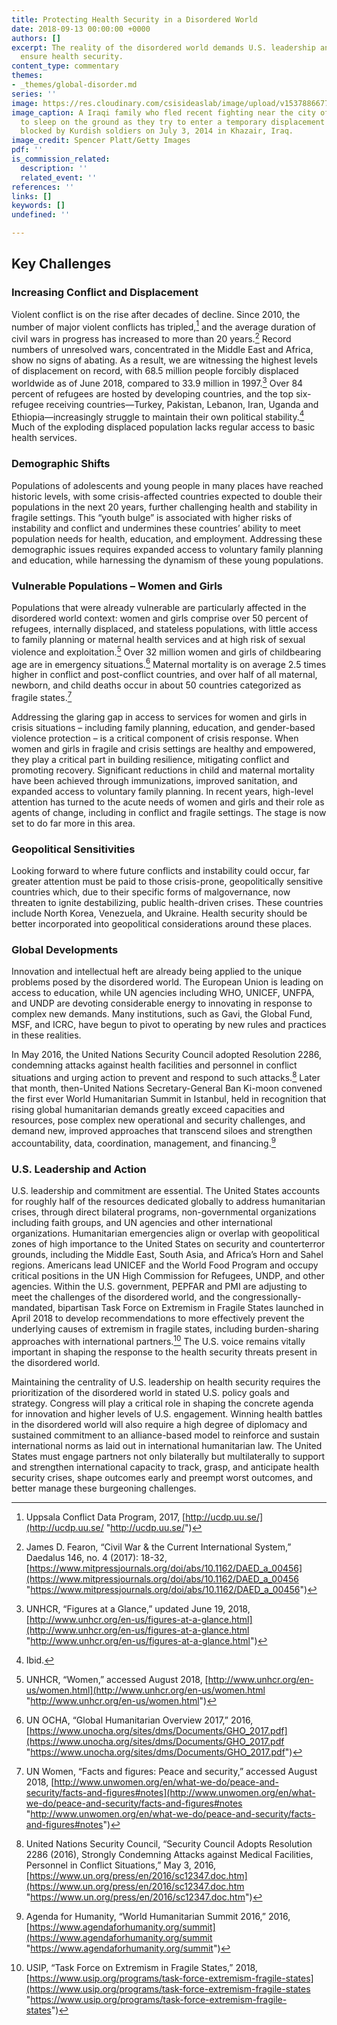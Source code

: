 ```yaml
---
title: Protecting Health Security in a Disordered World
date: 2018-09-13 00:00:00 +0000
authors: []
excerpt: The reality of the disordered world demands U.S. leadership and action to
  ensure health security.
content_type: commentary
themes:
- _themes/global-disorder.md
series: ''
image: https://res.cloudinary.com/csisideaslab/image/upload/v1537886677/health-commission/Global-Disorder.jpg
image_caption: A Iraqi family who fled recent fighting near the city of Mosul prepares
  to sleep on the ground as they try to enter a temporary displacement camp but are
  blocked by Kurdish soldiers on July 3, 2014 in Khazair, Iraq.
image_credit: Spencer Platt/Getty Images
pdf: ''
is_commission_related:
  description: ''
  related_event: ''
references: ''
links: []
keywords: []
undefined: ''

---
```

## Key Challenges

### Increasing Conflict and Displacement

Violent conflict is on the rise after decades of decline. Since 2010, the number of major violent conflicts has tripled,[^1] and the average duration of civil wars in progress has increased to more than 20 years.[^2] Record numbers of unresolved wars, concentrated in the Middle East and Africa, show no signs of abating. As a result, we are witnessing the highest levels of displacement on record, with 68.5 million people forcibly displaced worldwide as of June 2018, compared to 33.9 million in 1997.[^3] Over 84 percent of refugees are hosted by developing countries, and the top six-refugee receiving countries—Turkey, Pakistan, Lebanon, Iran, Uganda and Ethiopia—increasingly struggle to maintain their own political stability.[^4] Much of the exploding displaced population lacks regular access to basic health services.

### Demographic Shifts

Populations of adolescents and young people in many places have reached historic levels, with some crisis-affected countries expected to double their populations in the next 20 years, further challenging health and stability in fragile settings. This “youth bulge” is associated with higher risks of instability and conflict and undermines these countries’ ability to meet population needs for health, education, and employment. Addressing these demographic issues requires expanded access to voluntary family planning and education, while harnessing the dynamism of these young populations.

### Vulnerable Populations – Women and Girls

Populations that were already vulnerable are particularly affected in the disordered world context: women and girls comprise over 50 percent of refugees, internally displaced, and stateless populations, with little access to family planning or maternal health services and at high risk of sexual violence and exploitation.[^5] Over 32 million women and girls of childbearing age are in emergency situations.[^6] Maternal mortality is on average 2.5 times higher in conflict and post-conflict countries, and over half of all maternal, newborn, and child deaths occur in about 50 countries categorized as fragile states.[^7]

Addressing the glaring gap in access to services for women and girls in crisis situations – including family planning, education, and gender-based violence protection – is a critical component of crisis response. When women and girls in fragile and crisis settings are healthy and empowered, they play a critical part in building resilience, mitigating conflict and promoting recovery. Significant reductions in child and maternal mortality have been achieved through immunizations, improved sanitation, and expanded access to voluntary family planning. In recent years, high-level attention has turned to the acute needs of women and girls and their role as agents of change, including in conflict and fragile settings. The stage is now set to do far more in this area.

### Geopolitical Sensitivities

Looking forward to where future conflicts and instability could occur, far greater attention must be paid to those crisis-prone, geopolitically sensitive countries which, due to their specific forms of malgovernance, now threaten to ignite destabilizing, public health-driven crises. These countries include North Korea, Venezuela, and Ukraine. Health security should be better incorporated into geopolitical considerations around these places.

### Global Developments

Innovation and intellectual heft are already being applied to the unique problems posed by the disordered world. The European Union is leading on access to education, while UN agencies including WHO, UNICEF, UNFPA, and UNDP are devoting considerable energy to innovating in response to complex new demands. Many institutions, such as Gavi, the Global Fund, MSF, and ICRC, have begun to pivot to operating by new rules and practices in these realities.

In May 2016, the United Nations Security Council adopted Resolution 2286, condemning attacks against health facilities and personnel in conflict situations and urging action to prevent and respond to such attacks.[^8] Later that month, then-United Nations Secretary-General Ban Ki-moon convened the first ever World Humanitarian Summit in Istanbul, held in recognition that rising global humanitarian demands greatly exceed capacities and resources, pose complex new operational and security challenges, and demand new, improved approaches that transcend siloes and strengthen accountability, data, coordination, management, and financing.[^9]

### U.S. Leadership and Action

U.S. leadership and commitment are essential. The United States accounts for roughly half of the resources dedicated globally to address humanitarian crises, through direct bilateral programs, non-governmental organizations including faith groups, and UN agencies and other international organizations. Humanitarian emergencies align or overlap with geopolitical zones of high importance to the United States on security and counterterror grounds, including the Middle East, South Asia, and Africa’s Horn and Sahel regions. Americans lead UNICEF and the World Food Program and occupy critical positions in the UN High Commission for Refugees, UNDP, and other agencies. Within the U.S. government, PEPFAR and PMI are adjusting to meet the challenges of the disordered world, and the congressionally-mandated, bipartisan Task Force on Extremism in Fragile States launched in April 2018 to develop recommendations to more effectively prevent the underlying causes of extremism in fragile states, including burden-sharing approaches with international partners.[^10] The U.S. voice remains vitally important in shaping the response to the health security threats present in the disordered world.

Maintaining the centrality of U.S. leadership on health security requires the prioritization of the disordered world in stated U.S. policy goals and strategy. Congress will play a critical role in shaping the concrete agenda for innovation and higher levels of U.S. engagement. Winning health battles in the disordered world will also require a high degree of diplomacy and sustained commitment to an alliance-based model to reinforce and sustain international norms as laid out in international humanitarian law. The United States must engage partners not only bilaterally but multilaterally to support and strengthen international capacity to track, grasp, and anticipate health security crises, shape outcomes early and preempt worst outcomes, and better manage these burgeoning challenges.


[^1]: Uppsala Conflict Data Program, 2017, [http://ucdp.uu.se/](http://ucdp.uu.se/ "http://ucdp.uu.se/")

[^2]: James D. Fearon, “Civil War & the Current International System,” Daedalus 146, no. 4 (2017): 18-32, [https://www.mitpressjournals.org/doi/abs/10.1162/DAED_a_00456](https://www.mitpressjournals.org/doi/abs/10.1162/DAED_a_00456 "https://www.mitpressjournals.org/doi/abs/10.1162/DAED_a_00456")

[^3]: UNHCR, “Figures at a Glance,” updated June 19, 2018, [http://www.unhcr.org/en-us/figures-at-a-glance.html](http://www.unhcr.org/en-us/figures-at-a-glance.html "http://www.unhcr.org/en-us/figures-at-a-glance.html")

[^4]: Ibid.

[^5]: UNHCR, “Women,” accessed August 2018, [http://www.unhcr.org/en-us/women.html](http://www.unhcr.org/en-us/women.html "http://www.unhcr.org/en-us/women.html")

[^6]: UN OCHA, “Global Humanitarian Overview 2017,” 2016, [https://www.unocha.org/sites/dms/Documents/GHO_2017.pdf](https://www.unocha.org/sites/dms/Documents/GHO_2017.pdf "https://www.unocha.org/sites/dms/Documents/GHO_2017.pdf")

[^7]: UN Women, “Facts and figures: Peace and security,” accessed August 2018, [http://www.unwomen.org/en/what-we-do/peace-and-security/facts-and-figures#notes](http://www.unwomen.org/en/what-we-do/peace-and-security/facts-and-figures#notes "http://www.unwomen.org/en/what-we-do/peace-and-security/facts-and-figures#notes")

[^8]: United Nations Security Council, “Security Council Adopts Resolution 2286 (2016), Strongly Condemning Attacks against Medical Facilities, Personnel in Conflict Situations,” May 3, 2016, [https://www.un.org/press/en/2016/sc12347.doc.htm](https://www.un.org/press/en/2016/sc12347.doc.htm "https://www.un.org/press/en/2016/sc12347.doc.htm")

[^9]: Agenda for Humanity, “World Humanitarian Summit 2016,” 2016, [https://www.agendaforhumanity.org/summit](https://www.agendaforhumanity.org/summit "https://www.agendaforhumanity.org/summit")

[^10]: USIP, “Task Force on Extremism in Fragile States,” 2018, [https://www.usip.org/programs/task-force-extremism-fragile-states](https://www.usip.org/programs/task-force-extremism-fragile-states "https://www.usip.org/programs/task-force-extremism-fragile-states")
